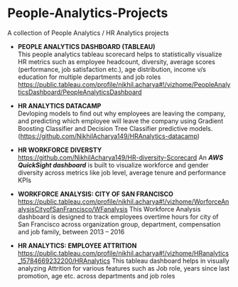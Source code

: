 # People-Analytics-Projects

A collection of People Analytics / HR Analytics projects

* **PEOPLE ANALYTICS DASHBOARD (TABLEAU)**  
This people analytics tableau scorecard helps to statistically visualize HR metrics such as employee headcount, diversity, average scores (performance, job satisfaction etc.), age distribution, income v/s education for multiple departments and job roles
https://public.tableau.com/profile/nikhil.acharya#!/vizhome/PeopleAnalyticsDashboard/PeopleAnalyticsDashboard

* **HR ANALYTICS DATACAMP**  
Devloping models to find out why employees are leaving the company, and predicting which employee will leave the company using Gradient Boosting Classifier and Decision Tree Classifier predictive models.
(https://github.com/NikhilAcharya149/HRAnalytics-datacamp)  

* **HR WORKFORCE DIVERSTY**  
https://github.com/NikhilAcharya149/HR-diversity-Scorecard
An **_AWS QuickSight dashboard_** is built to visualize workforce and gender diversity across metrics like job level, average tenure and performance KPIs

* **WORKFORCE ANALYSIS: CITY OF SAN FRANCISCO**  
https://public.tableau.com/profile/nikhil.acharya#!/vizhome/WorforceAnalysisCityofSanFrancisco/WFanalysis
This Workforce Analysis dashboard is designed to track employees overtime hours for city of San Francisco across organization group, department, compensation and job family, between 2013 – 2016

* **HR ANALYTICS: EMPLOYEE ATTRITION**  
https://public.tableau.com/profile/nikhil.acharya#!/vizhome/HRanalytics_15784669232200/HRAnalytics
This tableau dashboard helps in visually analyzing Attrition for various features such as Job role, years since last promotion, age etc. across departments and job roles

